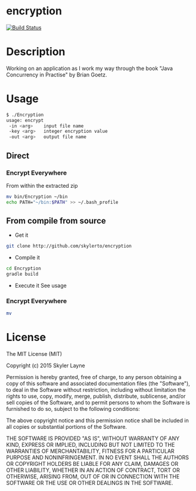 # encryption

[![Build Status](https://travis-ci.org/skylerto/encryption.svg?branch=master)](https://travis-ci.org/skylerto/encryption)

# Description

Working on an application as I work my way through the book "Java Concurrency in Practise" by Brian Goetz.

# Usage

``` bash
$ ./Encryption
usage: encrypt
 -in <arg>    input file name
 -key <arg>   integer encryption value
 -out <arg>   output file name
```

## Direct

### Encrypt Everywhere

From within the extracted zip
```bash
mv bin/Encryption ~/bin
echo PATH="~/bin:$PATH" >> ~/.bash_profile
```

## From compile from source

- Get it
```bash
git clone http://github.com/skylerto/encryption
```

- Compile it
```bash
cd Encryption
gradle build
```

- Execute it
See usage

### Encrypt Everywhere
```bash
mv 
```


# License

The MIT License (MIT)

Copyright (c) 2015 Skyler Layne

Permission is hereby granted, free of charge, to any person obtaining a copy
of this software and associated documentation files (the "Software"), to deal
in the Software without restriction, including without limitation the rights
to use, copy, modify, merge, publish, distribute, sublicense, and/or sell
copies of the Software, and to permit persons to whom the Software is
furnished to do so, subject to the following conditions:

The above copyright notice and this permission notice shall be included in
all copies or substantial portions of the Software.

THE SOFTWARE IS PROVIDED "AS IS", WITHOUT WARRANTY OF ANY KIND, EXPRESS OR
IMPLIED, INCLUDING BUT NOT LIMITED TO THE WARRANTIES OF MERCHANTABILITY,
FITNESS FOR A PARTICULAR PURPOSE AND NONINFRINGEMENT. IN NO EVENT SHALL THE
AUTHORS OR COPYRIGHT HOLDERS BE LIABLE FOR ANY CLAIM, DAMAGES OR OTHER
LIABILITY, WHETHER IN AN ACTION OF CONTRACT, TORT OR OTHERWISE, ARISING FROM,
OUT OF OR IN CONNECTION WITH THE SOFTWARE OR THE USE OR OTHER DEALINGS IN
THE SOFTWARE.